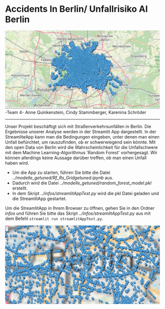 # Accidents In Berlin/ Unfallrisiko AI Berlin


![BerlinMap mit Unfalldots](data_cleaning/berlinMap.png)
 -Team 4- 
Anne Quinkenstein, Cindy Stammberger, Karenina Schröder

---

Unser Projekt beschäftigt sich mit Straßenverkehrsunfällen in Berlin. Die Ergebnisse unserer Analyse werden in der Streamlit App dargestellt.
In der StreamliteApp kann man die Bedingungen eingeben, unter denen man einen Unfall befürchtet, um rauszufinden, ob er schwerwiegend sein könnte.
Mit den open Data von Berlin wird die Wahrscheinlichkeit für die Unfallschwere mit dem Machine Learning-Algorithmus 'Random Forest' vorhergesagt.
Wir können allerdings keine Aussage darüber treffen, ob man einen Unfall haben wird.


* Um die App zu starten, führen Sie bitte die Datei *../modelle_getuned/Rf_Rs_Gridgetuned.ipynb* aus.
* Dadurch wird die Datei *../modelle_getuned/random_forest_model.pkl* erstellt. 
* In dem Skript *../infos/streamlitAppTest.py* wird die pkl Datei geladen und die StreamlitApp gestartet. 

Um die StreamlitApp in Ihrem Browser zu öffnen, gehen Sie in den Ordner *infos* und führen Sie bitte das Skript *../infos/streamlitAppTest.py* aus mit dem Befehl `streamlit run streamlitAppTest.py`.

![Berlin Map Blurred](data_cleaning/berlinMapBlurred.png)